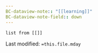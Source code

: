 ```yaml
---
BC-dataview-note:: "[[learning]]"
BC-dataview-note-field:: down
---
```

```dataview
list from [[]]
```


Last modified: `=this.file.mday`